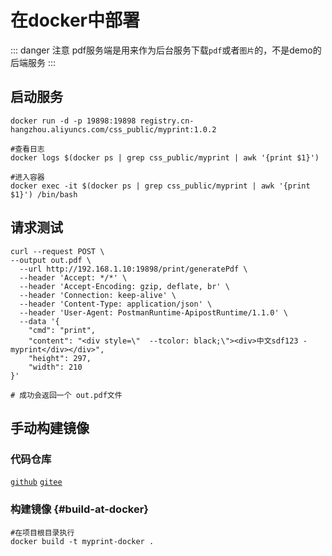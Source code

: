 # 在docker中部署
::: danger 注意
pdf服务端是用来作为后台服务下载`pdf`或者`图片`的，不是demo的后端服务
:::
## 启动服务

```shell
docker run -d -p 19898:19898 registry.cn-hangzhou.aliyuncs.com/css_public/myprint:1.0.2

#查看日志
docker logs $(docker ps | grep css_public/myprint | awk '{print $1}')

#进入容器
docker exec -it $(docker ps | grep css_public/myprint | awk '{print $1}') /bin/bash
```

## 请求测试

```shell
curl --request POST \
--output out.pdf \
  --url http://192.168.1.10:19898/print/generatePdf \
  --header 'Accept: */*' \
  --header 'Accept-Encoding: gzip, deflate, br' \
  --header 'Connection: keep-alive' \
  --header 'Content-Type: application/json' \
  --header 'User-Agent: PostmanRuntime-ApipostRuntime/1.1.0' \
  --data '{
    "cmd": "print",
    "content": "<div style=\"  --tcolor: black;\"><div>中文sdf123 - myprint</div></div>",
    "height": 297,
    "width": 210
}'

# 成功会返回一个 out.pdf文件

```

## 手动构建镜像

### 代码仓库

[`github`](https://github.com/MyPrintDesign/myprint-docker) [`gitee`](https://gitee.com/MyPrintDesign/myprint-docker)

### 构建镜像 {#build-at-docker}
```shell
#在项目根目录执行
docker build -t myprint-docker .
```
